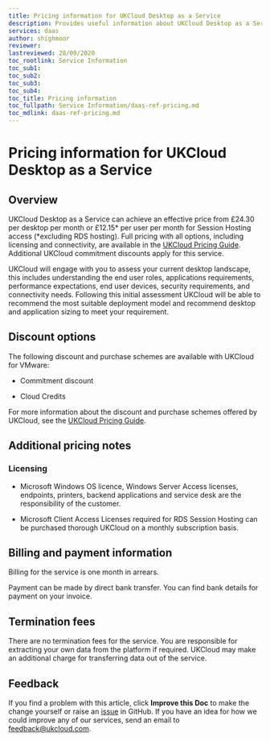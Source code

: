 ```yaml
---
title: Pricing information for UKCloud Desktop as a Service
description: Provides useful information about UKCloud Desktop as a Service pricing, including pricing examples
services: daas
author: shighmoor
reviewer:
lastreviewed: 28/09/2020
toc_rootlink: Service Information
toc_sub1: 
toc_sub2:
toc_sub3:
toc_sub4:
toc_title: Pricing information
toc_fullpath: Service Information/daas-ref-pricing.md
toc_mdlink: daas-ref-pricing.md
---
```


# Pricing information for UKCloud Desktop as a Service

## Overview

UKCloud Desktop as a Service can achieve an effective price from £24.30 per desktop per month or £12.15* per user per month for Session Hosting access (*excluding RDS hosting). Full pricing with all options, including licensing and connectivity, are available in the [UKCloud Pricing Guide](https://ukcloud.com/pricing-guide). Additional UKCloud commitment discounts apply for this service.

UKCloud will engage with you to assess your current desktop landscape, this includes understanding the end user roles, applications requirements, performance expectations, end user devices, security requirements, and connectivity needs. Following this initial assessment UKCloud will be able to recommend the most suitable deployment model and recommend desktop and application sizing to meet your requirement.

## Discount options

The following discount and purchase schemes are available with UKCloud for VMware:

- Commitment discount

- Cloud Credits

For more information about the discount and purchase schemes offered by UKCloud, see the [UKCloud Pricing Guide](https://ukcloud.com/pricing-guide).

## Additional pricing notes

### Licensing

- Microsoft Windows OS licence, Windows Server Access licenses, endpoints, printers, backend applications and service desk are the responsibility of the customer.

- Microsoft Client Access Licenses required for RDS Session Hosting can be purchased thorough UKCloud on a monthly subscription basis.

## Billing and payment information

Billing for the service is one month in arrears.

Payment can be made by direct bank transfer. You can find bank details for payment on your invoice.

## Termination fees

There are no termination fees for the service. You are responsible for extracting your own data from the platform if required. UKCloud may make an additional charge for transferring data out of the service.

## Feedback

If you find a problem with this article, click **Improve this Doc** to make the change yourself or raise an [issue](https://github.com/UKCloud/documentation/issues) in GitHub. If you have an idea for how we could improve any of our services, send an email to <feedback@ukcloud.com>.
